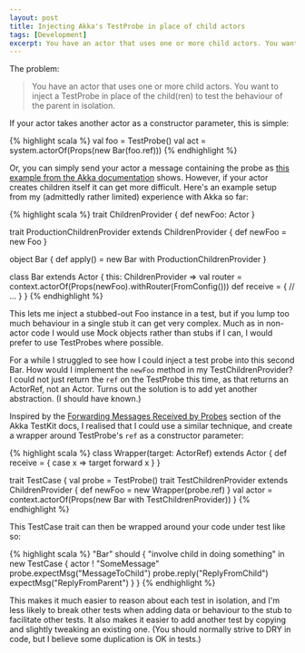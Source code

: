 ```yaml
---
layout: post
title: Injecting Akka's TestProbe in place of child actors
tags: [Development]
excerpt: You have an actor that uses one or more child actors. You want to inject a TestProbe in place of the child(ren) to test the behaviour of the parent in isolation. This post shows you how.
---
```


The problem:

> You have an actor that uses one or more child actors. You want to inject a TestProbe in
> place of the child(ren) to test the behaviour of the parent in isolation.

If your actor takes another actor as a constructor parameter, this is simple:

{% highlight scala %}
val foo = TestProbe()
val act = system.actorOf(Props(new Bar(foo.ref)))
{% endhighlight %}

Or, you can simply send your actor a message containing the probe as [this example from
the Akka documentation][multi-probe] shows. However, if your actor creates children itself
it can get more difficult. Here's an example setup from my (admittedly rather limited)
experience with Akka so far:

{% highlight scala %}
trait ChildrenProvider {
  def newFoo: Actor
}

trait ProductionChildrenProvider extends ChildrenProvider {
  def newFoo = new Foo
}

object Bar {
    def apply() = new Bar with ProductionChildrenProvider
}

class Bar extends Actor {
    this: ChildrenProvider =>
    val router = context.actorOf(Props(newFoo).withRouter(FromConfig()))
    def receive = {
        // ...
    }
}
{% endhighlight %}

This lets me inject a stubbed-out Foo instance in a test, but if you lump too much
behaviour in a single stub it can get very complex.  Much as in non-actor code I would use
Mock objects rather than stubs if I can, I would prefer to use TestProbes where possible.

For a while I struggled to see how I could inject a test probe into this second Bar. How
would I implement the `newFoo` method in my TestChildrenProvider? I could not just return
the `ref` on the TestProbe this time, as that returns an ActorRef, not an Actor. Turns out
the solution is to add yet another abstraction. (I should have known.)

Inspired by the [Forwarding Messages Received by Probes][fwd] section of the Akka TestKit
docs, I realised that I could use a similar technique, and create a wrapper around
TestProbe's `ref` as a constructor parameter:

{% highlight scala %}
class Wrapper(target: ActorRef) extends Actor {
  def receive = {
    case x => target forward x
  }
}

trait TestCase {
  val probe = TestProbe()
  trait TestChildrenProvider extends ChildrenProvider {
    def newFoo = new Wrapper(probe.ref)
  }
  val actor = context.actorOf(Props(new Bar with TestChildrenProvider))
}
{% endhighlight %}

This TestCase trait can then be wrapped around your code under test like so:

{% highlight scala %}
"Bar" should {
  "involve child in doing something" in new TestCase {
    actor ! "SomeMessage"
    probe.expectMsg("MessageToChild")
    probe.reply("ReplyFromChild")
    expectMsg("ReplyFromParent")
  }
}
{% endhighlight %}

This makes it much easier to reason about each test in isolation, and I'm less likely to
break other tests when adding data or behaviour to the stub to facilitate other tests. It
also makes it easier to add another test by copying and slightly tweaking an existing one.
(You should normally strive to DRY in code, but I believe some duplication is OK in tests.)


[multi-probe]: http://doc.akka.io/docs/akka/2.1.0/scala/testing.html#Using_Multiple_Probe_Actors
[fwd]: http://doc.akka.io/docs/akka/2.1.0/scala/testing.html#Forwarding_Messages_Received_by_Probes
